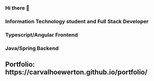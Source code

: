 ### Hi there 👋

<h3>Information Technology student and Full Stack Developer</h3>
<h3>Typescript/Angular Frontend</h3>
<h3>Java/Spring Backend</h3>
<h2>Portfolio: https://carvalhoewerton.github.io/portfolio/</h2></h2>
